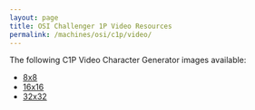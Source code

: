```yaml
---
layout: page
title: OSI Challenger 1P Video Resources
permalink: /machines/osi/c1p/video/
---
```


The following C1P Video Character Generator images available:

- [8x8](chargen1x.png)
- [16x16](chargen2x.png)
- [32x32](chargen4x.png)
